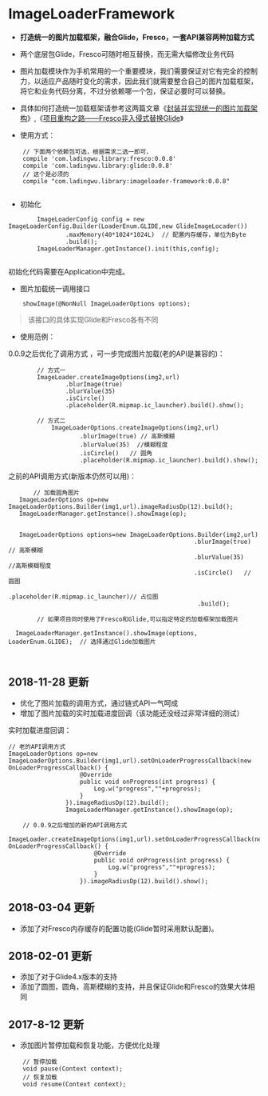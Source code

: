 # ImageLoaderFramework
- **打造统一的图片加载框架，融合Glide，Fresco，一套API兼容两种加载方式**
- 两个底层包Glide，Fresco可随时相互替换，而无需大幅修改业务代码


- 图片加载模块作为手机常用的一个重要模块，我们需要保证对它有完全的控制力，以适应产品随时变化的需求，因此我们就需要整合自己的图片加载框架，将它和业务代码分离，不过分依赖哪一个包，保证必要时可以替换。

- 具体如何打造统一加载框架请参考这两篇文章《[封装并实现统一的图片加载架构](https://juejin.im/post/58b280b92f301e0068078669)》,《[项目重构之路——Fresco非入侵式替换Glide](https://juejin.im/post/592c319ea0bb9f005706a963)》

- 使用方式：
```
    // 下面两个依赖包可选，根据需求二选一即可，
    compile 'com.ladingwu.library:fresco:0.0.8'
    compile 'com.ladingwu.library:glide:0.0.8'
    // 这个是必须的
    compile "com.ladingwu.library:imageloader-framework:0.0.8"
    
```

- 初始化
```
        ImageLoaderConfig config = new ImageLoaderConfig.Builder(LoaderEnum.GLIDE,new GlideImageLocader())
                .maxMemory(40*1024*1024L)  // 配置内存缓存，单位为Byte
                .build();
        ImageLoaderManager.getInstance().init(this,config);
        
```
初始化代码需要在Application中完成。


- 图片加载统一调用接口
```
    showImage(@NonNull ImageLoaderOptions options);
```

> 该接口的具体实现Glide和Fresco各有不同


- 使用范例：

0.0.9之后优化了调用方式 ，可一步完成图片加载(老的API是兼容的)：

```
        // 方式一
        ImageLoader.createImageOptions(img2,url)
                .blurImage(true)
                .blurValue(35)
                .isCircle()
                .placeholder(R.mipmap.ic_launcher).build().show();

        // 方式二
            ImageLoaderOptions.createImageOptions(img2,url)
                    .blurImage(true) // 高斯模糊
                    .blurValue(35)  //模糊程度
                    .isCircle()   // 圆角
                    .placeholder(R.mipmap.ic_launcher).build().show();

```

之前的API调用方式(新版本仍然可以用)：

```
       // 加载圆角图片
   ImageLoaderOptions op=new ImageLoaderOptions.Builder(img1,url).imageRadiusDp(12).build();
   ImageLoaderManager.getInstance().showImage(op);
                
                
   ImageLoaderOptions options=new ImageLoaderOptions.Builder(img2,url)
                                                    .blurImage(true)   // 高斯模糊    
                                                    .blurValue(35)   //高斯模糊程度
                                                    .isCircle()   // 圆图  
                                                     .placeholder(R.mipmap.ic_launcher)// 占位图
                                                     .build(); 
                                                                  
        // 如果项目同时使用了Fresco和Glide,可以指定特定的加载框架加载图片                                      
  ImageLoaderManager.getInstance().showImage(options, LoaderEnum.GLIDE);  // 选择通过Glide加载图片
                 
                 
```


## 2018-11-28 更新

- 优化了图片加载的调用方式，通过链式API一气呵成
- 增加了图片加载的实时加载进度回调（该功能还没经过非常详细的测试）

实时加载进度回调：

```
// 老的API调用方式
ImageLoaderOptions op=new ImageLoaderOptions.Builder(img1,url).setOnLoaderProgressCallback(new OnLoaderProgressCallback() {
                    @Override
                    public void onProgress(int progress) {
                        Log.w("progress",""+progress);
                    }
                }).imageRadiusDp(12).build();
                ImageLoaderManager.getInstance().showImage(op);

    // 0.0.9之后增加的新的API调用方式
     ImageLoader.createImageOptions(img1,url).setOnLoaderProgressCallback(new OnLoaderProgressCallback() {
                        @Override
                        public void onProgress(int progress) {
                            Log.w("progress",""+progress);
                        }
                    }).imageRadiusDp(12).build().show();
```

## 2018-03-04 更新

- 添加了对Fresco内存缓存的配置功能(Glide暂时采用默认配置)。



## 2018-02-01 更新

- 添加了对于Glide4.x版本的支持
- 添加了圆图，圆角，高斯模糊的支持，并且保证Glide和Fresco的效果大体相同


## 2017-8-12 更新

- 添加图片暂停加载和恢复功能，方便优化处理

```
    // 暂停加载
    void pause(Context context);
    // 恢复加载
    void resume(Context context);
```






